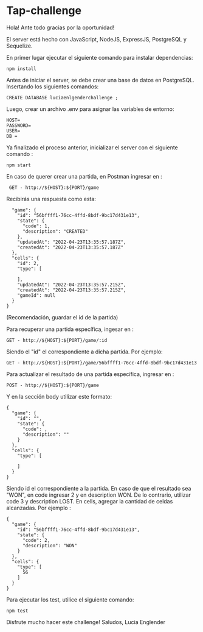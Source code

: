 # Tap-challenge

Hola! Ante todo gracias por la oportunidad!

El server está hecho con JavaScript, NodeJS, ExpressJS, PostgreSQL y Sequelize.

En primer lugar ejecutar el siguiente comando para instalar dependencias:

`npm install `

Antes de iniciar el server, se debe crear una base de datos en PostgreSQL. Insertando los siguientes comandos:

`CREATE DATABASE luciaenlgenderchallenge ;`

Luego, crear un archivo .env para asignar las variables de entorno:

```PORT= 
HOST= 
PASSWORD= 
USER= 
DB = 
```


Ya finalizado el proceso anterior, inicializar el server con el siguiente comando :

`npm start`

En caso de querer crear una partida, en Postman ingresar en :

``` GET - http://${HOST}:${PORT}/game```

Recibirás una respuesta como esta:

```{
  "game": {
    "id": "56bffff1-76cc-4ffd-8bdf-9bc17d431e13",
    "state": {
      "code": 1,
      "description": "CREATED"
    },
    "updatedAt": "2022-04-23T13:35:57.187Z",
    "createdAt": "2022-04-23T13:35:57.187Z"
  },
  "cells": {
    "id": 2,
    "type": [
      
    ],
    "updatedAt": "2022-04-23T13:35:57.215Z",
    "createdAt": "2022-04-23T13:35:57.215Z",
    "gameId": null
  }
}
```

(Recomendación, guardar el id de la partida)

Para recuperar una partida específica, ingesar en :

```GET - http://${HOST}:${PORT}/game/:id```

Siendo el "id" el correspondiente a dicha partida. Por ejemplo: 

```GET - http://${HOST}:${PORT}/game/56bffff1-76cc-4ffd-8bdf-9bc17d431e13```

Para actualizar el resultado de una partida específica, ingresar en :

```POST - http://${HOST}:${PORT}/game```

Y en la sección body utilizar este formato:

```
{
  "game": {
    "id": "",
    "state": {
      "code": ,
      "description": ""
    }
  },
  "cells": {
    "type": [
      
    ]
  }
}
```

Siendo id el correspondiente a la partida. En caso de que el resultado sea "WON", en code ingresar 2 y en description WON. De lo contrario, utilizar code 3 y description LOST. En cells, agregar la cantidad de celdas alcanzadas. Por ejemplo : 

```
{
  "game": {
    "id": "56bffff1-76cc-4ffd-8bdf-9bc17d431e13",
    "state": {
      "code": 2,
      "description": "WON"
    }
  },
  "cells": {
    "type": [
      56
    ]
  }
}
```

Para ejecutar los test, utilice el siguiente comando:

`npm test`

Disfrute mucho hacer este challenge!
Saludos, Lucia Englender
